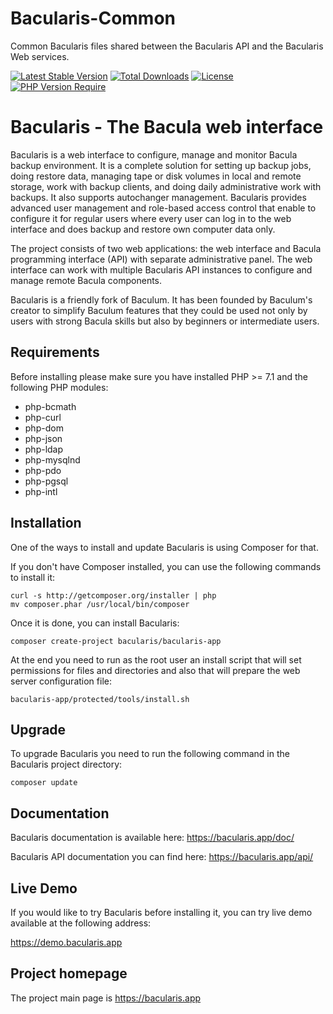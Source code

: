 # Bacularis-Common

Common Bacularis files shared between the Bacularis API and the Bacularis Web services.


[![Latest Stable Version](http://poser.pugx.org/bacularis/bacularis-common/v)](https://packagist.org/packages/bacularis/bacularis-common)
[![Total Downloads](http://poser.pugx.org/bacularis/bacularis-common/downloads)](https://packagist.org/packages/bacularis/bacularis-common)
[![License](http://poser.pugx.org/bacularis/bacularis-common/license)](https://packagist.org/packages/bacularis/bacularis-common)
[![PHP Version Require](http://poser.pugx.org/bacularis/bacularis-common/require/php)](https://packagist.org/packages/bacularis/bacularis-common)

# Bacularis - The Bacula web interface

Bacularis is a web interface to configure, manage and monitor Bacula backup environment. It is a complete solution for setting up backup jobs, doing restore data, managing tape or disk volumes in local and remote storage, work with backup clients, and doing daily administrative work with backups. It also supports autochanger management. Bacularis provides advanced user management and role-based access control that enable to configure it for regular users where every user can log in to the web interface and does backup and restore own computer data only.

The project consists of two web applications: the web interface and Bacula programming interface (API) with separate administrative panel. The web interface can work with multiple Bacularis API instances to configure and manage remote Bacula components.

Bacularis is a friendly fork of Baculum. It has been founded by Baculum's creator to simplify Baculum features that they could be used not only by users with strong Bacula skills but also by beginners or intermediate users.

## Requirements

Before installing please make sure you have installed PHP >= 7.1 and the following PHP modules:

 - php-bcmath
 - php-curl
 - php-dom
 - php-json
 - php-ldap
 - php-mysqlnd
 - php-pdo
 - php-pgsql
 - php-intl

## Installation

One of the ways to install and update Bacularis is using Composer for that.

If you don't have Composer installed, you can use the following commands to install it:

```
curl -s http://getcomposer.org/installer | php
mv composer.phar /usr/local/bin/composer
```

Once it is done, you can install Bacularis:

```
composer create-project bacularis/bacularis-app
```

At the end you need to run as the root user an install script that will set permissions for files and directories and also that will prepare the web server configuration file:

```
bacularis-app/protected/tools/install.sh
```

## Upgrade

To upgrade Bacularis you need to run the following command in the Bacularis project directory:

```
composer update
```

## Documentation

Bacularis documentation is available here: https://bacularis.app/doc/

Bacularis API documentation you can find here: https://bacularis.app/api/

## Live Demo

If you would like to try Bacularis before installing it, you can try live demo available at the following address:

https://demo.bacularis.app

## Project homepage

The project main page is https://bacularis.app
